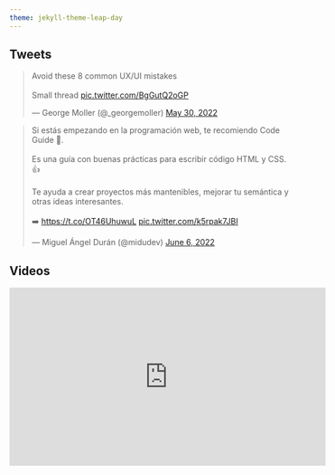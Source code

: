 ```yaml
---
theme: jekyll-theme-leap-day
---
```


## Tweets

<blockquote class="twitter-tweet"><p lang="en" dir="ltr">Avoid these 8 common UX/UI mistakes<br><br>Small thread <a href="https://t.co/BgGutQ2oGP">pic.twitter.com/BgGutQ2oGP</a></p>&mdash; George Moller (@_georgemoller) <a href="https://twitter.com/_georgemoller/status/1531295126785605632?ref_src=twsrc%5Etfw">May 30, 2022</a></blockquote> <script async src="https://platform.twitter.com/widgets.js" charset="utf-8"></script>

<blockquote class="twitter-tweet"><p lang="es" dir="ltr">Si estás empezando en la programación web, te recomiendo Code Guide 📘. <br><br>Es una guía con buenas prácticas para escribir código HTML y CSS. 👍 <br><br>Te ayuda a crear proyectos más mantenibles, mejorar tu semántica y otras ideas interesantes.<br><br>➡️ <a href="https://t.co/OT46UhuwuL">https://t.co/OT46UhuwuL</a> <a href="https://t.co/k5rpak7JBI">pic.twitter.com/k5rpak7JBI</a></p>&mdash; Miguel Ángel Durán (@midudev) <a href="https://twitter.com/midudev/status/1533739014259359744?ref_src=twsrc%5Etfw">June 6, 2022</a></blockquote> <script async src="https://platform.twitter.com/widgets.js" charset="utf-8"></script>

## Videos

<iframe width="560" height="315" src="https://www.youtube.com/embed/6qko7Nbe8YA" title="YouTube video player" frameborder="0" allow="accelerometer; autoplay; clipboard-write; encrypted-media; gyroscope; picture-in-picture" allowfullscreen></iframe>

